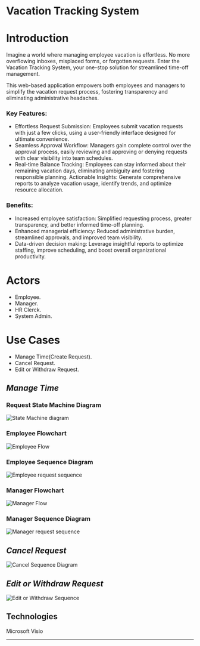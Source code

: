 # Vacation Tracking System

# Introduction

Imagine a world where managing employee vacation is effortless. No more overflowing inboxes, misplaced forms, or forgotten requests. Enter the Vacation Tracking System, your one-stop solution for streamlined time-off management.

This web-based application empowers both employees and managers to simplify the vacation request process, fostering transparency and eliminating administrative headaches.

### Key Features:

- Effortless Request Submission: Employees submit vacation requests with just a few clicks, using a user-friendly interface designed for ultimate convenience.
- Seamless Approval Workflow: Managers gain complete control over the approval process, easily reviewing and approving or denying requests with clear visibility into team schedules.
- Real-time Balance Tracking: Employees can stay informed about their remaining vacation days, eliminating ambiguity and fostering responsible planning.
Actionable Insights: Generate comprehensive reports to analyze vacation usage, identify trends, and optimize resource allocation.



### Benefits:

- Increased employee satisfaction: Simplified requesting process, greater transparency, and better informed time-off planning.
- Enhanced managerial efficiency: Reduced administrative burden, streamlined approvals, and improved team visibility.
- Data-driven decision making: Leverage insightful reports to optimize staffing, improve scheduling, and boost overall organizational productivity.



# Actors

- Employee.
- Manager.
- HR Clerck.
- System Admin.

# Use Cases

- Manage Time(Create Request).
- Cancel Request.
- Edit or Withdraw Request.


## ***Manage Time***

### Request State Machine Diagram
![State Machine diagram](https://github.com/Batrawy01/VTS/assets/155172502/64a710dc-40ac-4e94-a1b5-0ecd9c0f025f)

### Employee Flowchart
![Employee Flow](https://github.com/Batrawy01/VTS/assets/155172502/371ac4a9-18da-4237-bf20-d52ab6b1d444)
### Employee Sequence Diagram
![Employee request sequence](https://github.com/Batrawy01/VTS/assets/155172502/1b760ec1-51ea-4760-a20c-0ab6799a6e18)

### Manager Flowchart
![Manager Flow](https://github.com/Batrawy01/VTS/assets/155172502/c9b476d9-9df0-4fe9-a25a-4a0450552cf2)
### Manager Sequence Diagram
![Manager request sequence](https://github.com/Batrawy01/VTS/assets/155172502/f7a1605b-149c-42dd-a10a-35da3fa6600d)





## ***Cancel Request***
![Cancel Sequence Diagram](https://github.com/Batrawy01/VTS/assets/155172502/811c74d7-aaf3-4d1e-840c-f570e58aee61)





## ***Edit or Withdraw Request***
![Edit or Withdraw Sequence](https://github.com/Batrawy01/VTS/assets/155172502/062f7d02-2a5d-48e9-89ae-89a36c48fe1d)






## Technologies

Microsoft Visio

----------------------------------------------------------------------------



